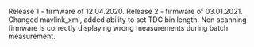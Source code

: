 Release 1 - firmware of 12.04.2020.
Release 2 - firmware of 03.01.2021.
    Changed mavlink_xml, added ability to set TDC bin length. Non scanning firmware is correctly displaying wrong measurements during batch measurement.
